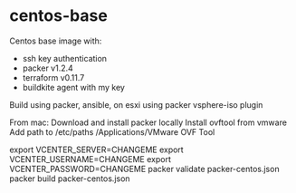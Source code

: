 
# centos-base

Centos base image with:
- ssh key authentication
- packer v1.2.4
- terraform v0.11.7
- buildkite agent with my key

Build using packer, ansible, on esxi using packer vsphere-iso plugin

From mac:
Download and install packer locally
Install ovftool from vmware
Add path to /etc/paths
/Applications/VMware OVF Tool


export VCENTER_SERVER=CHANGEME
export VCENTER_USERNAME=CHANGEME
export VCENTER_PASSWORD=CHANGEME
packer validate packer-centos.json
packer build packer-centos.json